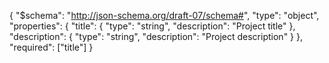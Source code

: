 {
  "$schema": "http://json-schema.org/draft-07/schema#",
  "type": "object",
  "properties": {
    "title": {
      "type": "string",
      "description": "Project title"
    },
    "description": {
      "type": "string", 
      "description": "Project description"
    }
  },
  "required": ["title"]
}